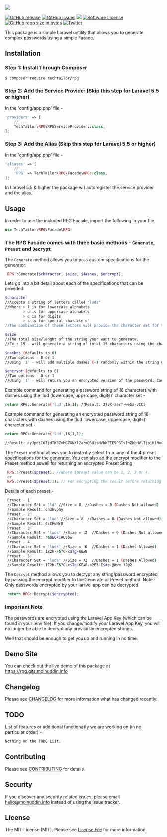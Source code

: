 ![](https://banners.beyondco.de/Random%20Password%20Generator.png?theme=light&packageName=TechTailor%2FRPG&pattern=topography&style=style_2&description=Generate+random+configurable+strings+to+be+used+as+passwords.&md=1&fontSize=100px&images=lock-closed)


[![GitHub release](https://img.shields.io/github/release/techtailor/rpg.svg?style=for-the-badge&&colorB=7E57C2)](https://packagist.org/packages/techtailor/rpg)
[![GitHub issues](https://img.shields.io/github/issues/TechTailor/RPG.svg?style=for-the-badge)](https://github.com/TechTailor/RPG/issues)
<img src="https://img.shields.io/badge/StyleCI-passed-green.svg?style=for-the-badge&&colorB=FF69B4">
[![Software License](https://img.shields.io/badge/license-MIT-blue.svg?style=for-the-badge&&colorB=F27E40)](license.md)
[![GitHub repo size in bytes](https://img.shields.io/github/repo-size/TechTailor/RPG.svg?style=for-the-badge)]()
[![Twitter](https://img.shields.io/twitter/url/https/github.com/TechTailor/RPG.svg?style=social)](https://twitter.com/intent/tweet?text=Wow:&url=https%3A%2F%2Fgithub.com%2FTechTailor%2FRPG)

This package is a simple Laravel untility that allows you to generate complex passwords using a simple Facade.

## Installation

### Step 1: Install Through Composer

```bash
$ composer require techtailor/rpg
```

### Step 2: Add the Service Provider (Skip this step for Laravel 5.5 or higher)

In the 'config/app.php' file -

```php
'providers' => [
    // ...
    TechTailor\RPG\RPGServiceProvider::class,
];
```

### Step 3: Add the Alias (Skip this step for Laravel 5.5 or higher)

In the 'config/app.php' file -

```php
'aliases' => [
    // ...
    'RPG' => TechTailor\RPG\Facade\RPG::class,
];
```
In Laravel 5.5 & higher the package will autoregister the service provider and the alias.

## Usage

In order to use the included RPG Facade, import the following in your file

```php
use TechTailor\RPG\Facade\RPG;
```

### The RPG Facade comes with three basic methods - ``Generate``, ``Preset`` and ``Decrypt``

The ``Generate`` method allows you to pass custom specifications for the generator. 

```php
 RPG::Generate($character, $size, $dashes, $encrypt);
```
Lets go into a bit detail about each of the specifications that can be provided

```bash
$character 
//Accepts a string of letters called "luds"
//Where > l is for lowercase alphabets
        > u is for uppercase alphabets
        > d is for digits
        > s is for special characters'
//The combination of these letters will provide the character set for the generator. Ex: 'ld' will only generate string with lowercase alphabets and digits.
```
```bash
$size
//The total size/lenght of the string your want to generate. 
//Ex : 15 - will generate a string of total 15 characters using the character set your selected
```
```bash
$dashes (defaults to 0)
//Two options - 0 or 1
//Using '1' - will add multiple dashes (-) randomly within the string generated.
```
```bash
$encrypt (defaults to 0)
//Two options - 0 or 1
//Using '1' - will return you an encrypted version of the password. Can be decrypted using RPG::Decrypt.
```
Example command for generating a password string of 16 characters with dashes using the 'lud (lowercase, uppercase, digits)' character set -
```bash
return RPG::Generate('lud',16,1); //Result: 37vX-zerT-weSa-vCC3
```
Example command for generating an encrypted password string of 16 characters with dashes using the 'lud (lowercase, uppercase, digits)' character set -
```bash
return RPG::Generate('lud',16,1,1); 

//Result: eyJpdiI6IjdTK3ZmMGZXNXl2a2xQSU1sNVhKZEE9PSIsInZhbHVlIjoiK1NxcTdUbVF3Q2dqSGVcL0JFKzRHR3VWNm5NWUdUNDY0dEFnOFN0S2JDdVk9IiwibWFjIjoiODEwMjIwOTBiNjBiOWRhMjJlNTliNGY0NzEyNDFjNmJkODIwZmFhMjMyY2IzOThkMzRmMTcyZGZkMjk1ZmUwYiJ9
```

The ``Preset`` method allows you to instantly select from any of the 4 preset specifications for the generator. You can also ad the encrypt modifier to the Preset method aswell for returning an encrypted Preset String.

```php
 RPG::Preset($preset); //Where $preset value can be 1, 2, 3 or 4.
 or
 RPG::Preset($preset,1); // For encrypting the result before returning it.
```
Details of each preset -
```bash
 Preset - 1
 //Character Set = 'ld' //Size = 8  //Dashes = 0 (Dashes Not allowed)
 //Sample Result: cn3hvphy
 Preset - 2
 //Character Set = 'lud' //Size = 8  //Dashes = 0 (Dashes Not allowed)
 //Sample Result: 4sCFwNr8
 Preset - 3
 //Character Set = 'luds' //Size = 12  //Dashes = 0 (Dashes Not allowed)
 //Sample Result: r&$EQx1#USbw
 Preset - 4
 //Character Set = 'luds' //Size = 16  //Dashes = 1 (Dashes Allowed)
 //Sample Result: 1Z2h-F&?C-x$Tg-KEA8
 Preset - 5
 //Character Set = 'luds' //Size = 32  //Dashes = 1 (Dashes Allowed)
 //Sample Result: 1Z2h-F&?C-x$Tg-KEA8-a2E3-E$#e-@#we-12@2
```

The ``Decrypt`` method allows you to decrypt any string/password encrypted by passing the encrypt modifier to the Generate or Preset method. Note : Only passwords encrypted by your laravel app can be decrypted.

```php
 return RPG::Decrypt($encrypted);
 ```
 
### Important Note
The passwords are encrypted using the Laravel App Key (which can be found in your .env file). If you change/modify your Laravel App Key, you will no longer be able to decrypt any previously encrypted strings.

Well that should be enough to get you up and running in no time. 

## Demo Site

You can check out the live demo of this package at https://rpg.gits.moinuddin.info

## Changelog

Please see [CHANGELOG](changelog.md) for more information what has changed recently.

## TODO

List of features or additional functionality we are working on (in no particular order) -

```bash
Nothing on the TODO List.
```

## Contributing

Please see [CONTRIBUTING](contributing.md) for details.

## Security

If you discover any security related issues, please email hello@moinuddin.info instead of using the issue tracker.

## License

The MIT License (MIT). Please see [License File](license.md) for more information.
